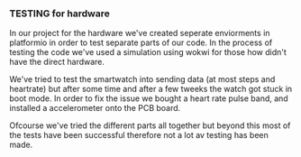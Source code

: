 [//]: <> (enter "## TESTING for X" below...) 


### TESTING for hardware

In our project for the hardware we've created seperate enviorments in platformio in order to test separate parts of our code. In the process of testing the code we've used a simulation using wokwi for those how didn't have the direct hardware. 

We've tried to test the smartwatch into sending data (at most steps and heartrate) but after some time and after a few tweeks the watch got stuck in boot mode. In order to fix the issue we bought a heart rate pulse band, and installed a accelerometer onto the PCB board.

Ofcourse we've tried the different parts all together but beyond this most of the tests have been successful therefore not a lot av testing has been made.
